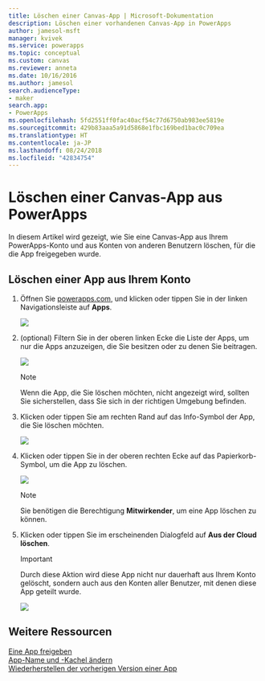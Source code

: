 ```yaml
---
title: Löschen einer Canvas-App | Microsoft-Dokumentation
description: Löschen einer vorhandenen Canvas-App in PowerApps
author: jamesol-msft
manager: kvivek
ms.service: powerapps
ms.topic: conceptual
ms.custom: canvas
ms.reviewer: anneta
ms.date: 10/16/2016
ms.author: jamesol
search.audienceType:
- maker
search.app:
- PowerApps
ms.openlocfilehash: 5fd2551ff0fac40acf54c77d6750ab983ee5819e
ms.sourcegitcommit: 429b83aaa5a91d5868e1fbc169bed1bac0c709ea
ms.translationtype: HT
ms.contentlocale: ja-JP
ms.lasthandoff: 08/24/2018
ms.locfileid: "42834754"
---
```

# <a name="delete-a-canvas-app-from-powerapps"></a>Löschen einer Canvas-App aus PowerApps
In diesem Artikel wird gezeigt, wie Sie eine Canvas-App aus Ihrem PowerApps-Konto und aus Konten von anderen Benutzern löschen, für die die App freigegeben wurde.

## <a name="delete-an-app-from-your-account"></a>Löschen einer App aus Ihrem Konto
1. Öffnen Sie [powerapps.com](https://web.powerapps.com?utm_source=padocs&utm_medium=linkinadoc&utm_campaign=referralsfromdoc), und klicken oder tippen Sie in der linken Navigationsleiste auf **Apps**.
   
    ![](./media/delete-app/file-apps.png)
2. (optional) Filtern Sie in der oberen linken Ecke die Liste der Apps, um nur die Apps anzuzeigen, die Sie besitzen oder zu denen Sie beitragen.
   
    ![](./media/delete-app/filter-list.png)
   
    > [!NOTE]
   > Wenn die App, die Sie löschen möchten, nicht angezeigt wird, sollten Sie sicherstellen, dass Sie sich in der richtigen Umgebung befinden.
3. Klicken oder tippen Sie am rechten Rand auf das Info-Symbol der App, die Sie löschen möchten.
   
    ![](./media/delete-app/app-options.png)
4. Klicken oder tippen Sie in der oberen rechten Ecke auf das Papierkorb-Symbol, um die App zu löschen.
   
    ![](./media/delete-app/delete-icon.png)
   
    > [!NOTE]
   > Sie benötigen die Berechtigung **Mitwirkender**, um eine App löschen zu können.
5. Klicken oder tippen Sie im erscheinenden Dialogfeld auf **Aus der Cloud löschen**.  
   
    > [!IMPORTANT]
   > Durch diese Aktion wird diese App nicht nur dauerhaft aus Ihrem Konto gelöscht, sondern auch aus den Konten aller Benutzer, mit denen diese App geteilt wurde.
   
    ![](./media/delete-app/delete-button.png)

## <a name="more-resources"></a>Weitere Ressourcen
[Eine App freigeben](share-app.md)  
[App-Name und -Kachel ändern](set-name-tile.md)  
[Wiederherstellen der vorherigen Version einer App](restore-an-app.md)  

